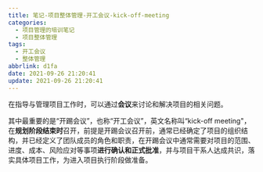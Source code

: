 ```yaml
---
title: 笔记-项目整体管理-开工会议-kick-off-meeting
categories:
  - 项目管理的培训笔记
  - 项目整体管理
tags:
  - 开工会议
  - 整体管理
abbrlink: d1fa
date: 2021-09-26 21:20:41
update: 2021-09-26 21:20:41
---
```


在指导与管理项目工作时，可以通过**会议**来讨论和解决项目的相关问题。

其中最重要的是“开踢会议”，也称“开工会议”，英文名称叫“kick-off meeting"，在**规划阶段结束时**召开，前提是开踢会议召开前，通常已经确定了项目的组织结构，并已经定义了团队成员的角色和职责，在开踢会议中通常需要对项目的范围、进度、成本、风险应对等事项**进行确认和正式批准**，并与项目干系人达成共识，落实具体项目工作，为进入项目执行阶段做准备。
